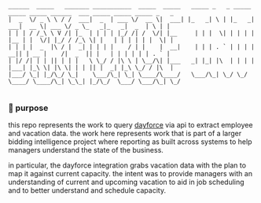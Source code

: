 
```

______  _____   _______ ___________  _____  _____   _____ _   _ _____ _____ _____ ______  ___ _____ _____ _____ _   _ 
|  _  \/ _ \ \ / /  ___|  _  | ___ \/  __ \|  ___| |_   _| \ | |_   _|  ___|  __ \| ___ \/ _ \_   _|_   _|  _  | \ | |
| | | / /_\ \ V /| |_  | | | | |_/ /| /  \/| |__     | | |  \| | | | | |__ | |  \/| |_/ / /_\ \| |   | | | | | |  \| |
| | | |  _  |\ / |  _| | | | |    / | |    |  __|    | | | . ` | | | |  __|| | __ |    /|  _  || |   | | | | | | . ` |
| |/ /| | | || | | |   \ \_/ / |\ \ | \__/\| |___   _| |_| |\  | | | | |___| |_\ \| |\ \| | | || |  _| |_\ \_/ / |\  |
|___/ \_| |_/\_/ \_|    \___/\_| \_| \____/\____/   \___/\_| \_/ \_/ \____/ \____/\_| \_\_| |_/\_/  \___/ \___/\_| \_/


```
                                                                                                                      
                                                                                                                      
### **:book: purpose**

this repo represents the work to query [dayforce](https://www.dayforcehcm.com/mydayforce/login.aspx) via api to extract employee and vacation data. the work here represents work that is part of a larger bidding intelligence project where reporting as built across systems to help managers understand the state of the business.

in particular, the dayforce integration grabs vacation data with the plan to map it against current capacity. the intent was to provide managers with an understanding of current and upcoming vacation to aid in job scheduling and to better understand and schedule capacity.


#
